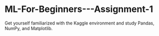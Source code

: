 # ML-For-Beginners---Assignment-1
Get yourself familiarized with the Kaggle environment and study Pandas, NumPy, and Matplotlib.

